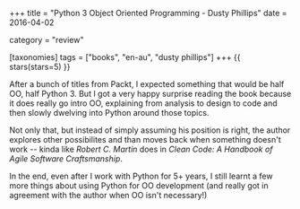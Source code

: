 +++
title = "Python 3 Object Oriented Programming - Dusty Phillips"
date = 2016-04-02

category = "review"

[taxonomies]
tags = ["books", "en-au", "dusty phillips"]
+++
{{ stars(stars=5) }}

After a bunch of titles from Packt, I expected something that would be half OO, half Python 3. But I got a very happy surprise reading the book because it does really go intro OO, explaining from analysis to design to code and then slowly dwelving into Python around those topics.

Not only that, but instead of simply assuming his position is right, the author explores other possibilites and than moves back when something doesn't work -- kinda like _Robert C. Martin_ does in _Clean Code: A Handbook of Agile Software Craftsmanship_.

In the end, even after I work with Python for 5+ years, I still learnt a few more things about using Python for OO development (and really got in agreement with the author when OO isn't necessary!)
